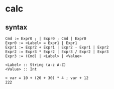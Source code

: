 # calc

## syntax

```bnf
Cmd := Expr0 ; | Expr0 ; Cmd | Expr0
Expr0 := <Label> = Expr1 | Expr1
Expr1 := Expr2 + Expr1 | Expr2 - Expr1 | Expr2
Expr2 := Expr3 * Expr2 | Expr3 / Expr2 | Expr3
Expr3 := (Cmd) | <Label> | <Value>

<Label> :: String (a-z A-Z)
<Value> :: Int
```

```shell:example
> var = 10 + (20 + 30) * 4 ; var + 12
222
```
